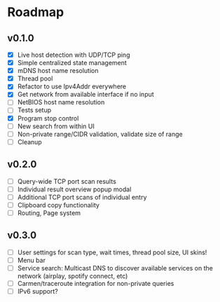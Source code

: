 Roadmap
===

## v0.1.0
- [x] Live host detection with UDP/TCP ping
- [x] Simple centralized state management
- [x] mDNS host name resolution
- [x] Thread pool
- [x] Refactor to use Ipv4Addr everywhere
- [x] Get network from available interface if no input
- [ ] NetBIOS host name resolution
- [ ] Tests setup
- [x] Program stop control
- [ ] New search from within UI
- [ ] Non-private range/CIDR validation, validate size of range
- [ ] Cleanup

## v0.2.0
- [ ] Query-wide TCP port scan results
- [ ] Individual result overview popup modal
- [ ] Additional TCP port scans of individual entry
- [ ] Clipboard copy functionality
- [ ] Routing, Page system

## v0.3.0
- [ ] User settings for scan type, wait times, thread pool size, UI skins!
- [ ] Menu bar
- [ ] Service search: Multicast DNS to discover available services on the network (airplay, spotify connect, etc)
- [ ] Carmen/traceroute integration for non-private queries
- [ ] IPv6 support?
